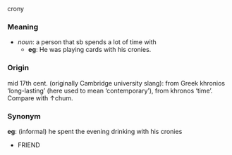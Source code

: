 crony
### Meaning
+ _noun_: a person that sb spends a lot of time with
	+ __eg__: He was playing cards with his cronies.

### Origin

mid 17th cent. (originally Cambridge university slang): from Greek khronios ‘long-lasting’ (here used to mean ‘contemporary’), from khronos ‘time’. Compare with ↑chum.

### Synonym

__eg__: (informal) he spent the evening drinking with his cronies

+ FRIEND


